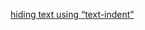 

[hiding text using “text-indent”](http://stackoverflow.com/questions/2794656/hiding-text-using-text-indent)